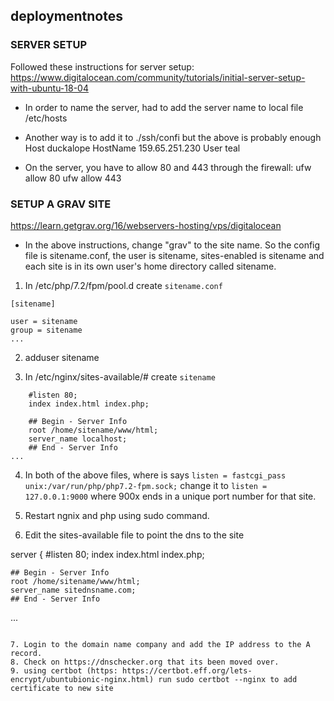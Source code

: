 ## deploymentnotes

### SERVER SETUP
Followed these instructions for server setup:
https://www.digitalocean.com/community/tutorials/initial-server-setup-with-ubuntu-18-04

- In order to name the server, had to add the server name to local file /etc/hosts

- Another way is to add it to ./ssh/confi but the above is probably enough
        Host duckalope
            HostName 159.65.251.230
            User teal
- On the server, you have to allow 80 and 443 through the firewall:
    ufw allow 80
    ufw allow 443

### SETUP A GRAV SITE
https://learn.getgrav.org/16/webservers-hosting/vps/digitalocean

- In the above instructions, change "grav" to the site name. So the config file is sitename.conf, the user is sitename, sites-enabled is sitename and each site is in its own user's home directory called sitename.

1. In /etc/php/7.2/fpm/pool.d create `sitename.conf`
```
[sitename]

user = sitename
group = sitename
...
```

2. adduser sitename

3. In /etc/nginx/sites-available/# create `sitename`

```server {
    #listen 80;
    index index.html index.php;

    ## Begin - Server Info
    root /home/sitename/www/html;
    server_name localhost;
    ## End - Server Info
...
```

4. In both of the above files, where is says `listen = fastcgi_pass unix:/var/run/php/php7.2-fpm.sock;` change it to `listen = 127.0.0.1:9000` where 900x ends in a unique port number for that site.

5. Restart ngnix and php using sudo command.

6. Edit the sites-available file to point the dns to the site

server {
    #listen 80;
    index index.html index.php;

    ## Begin - Server Info
    root /home/sitename/www/html;
    server_name sitednsname.com;
    ## End - Server Info
...
```

7. Login to the domain name company and add the IP address to the A record.
8. Check on https://dnschecker.org that its been moved over. 
9. using certbot (https: https://certbot.eff.org/lets-encrypt/ubuntubionic-nginx.html) run sudo certbot --nginx to add certificate to new site
